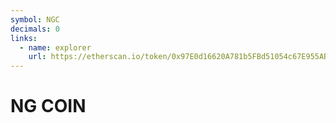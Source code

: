 ```yaml
---
symbol: NGC
decimals: 0
links:
  - name: explorer
    url: https://etherscan.io/token/0x97E0d16620A781b5FBd51054c67E955AB5D51A34
---
```


# NG COIN
